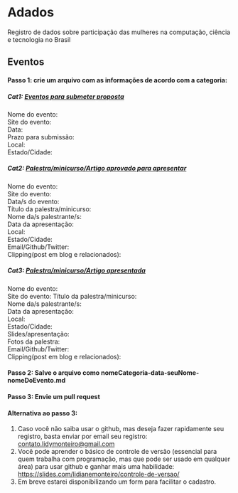 # Adados
Registro de dados sobre participação das mulheres na computação, ciência e tecnologia no Brasil 

## Eventos
#### Passo 1: crie um arquivo com as informações de acordo com a categoria:

##### Cat1: [Eventos para submeter proposta](#)

Nome do evento: <br />
Site do evento: <br />
Data:  <br />
Prazo para submissão: <br />
Local: <br />
Estado/Cidade: <br />

##### Cat2: [Palestra/minicurso/Artigo aprovado para apresentar](#)

Nome do evento:  <br />
Site do evento:  <br />
Data/s do evento: <br />
Título da palestra/minicurso: <br />
Nome da/s palestrante/s: <br />
Data da apresentação:  <br />
Local: <br />
Estado/Cidade: <br />
Email/Github/Twitter: <br />
Clipping(post em blog e relacionados): <br >


##### Cat3: [Palestra/minicurso/Artigo apresentada](#)

Nome do evento: <br />
Site do evento:
Título da palestra/minicurso: <br />
Nome da/s palestrante/s: <br />
Data da apresentação:  <br />
Local: <br />
Estado/Cidade: <br />
Slides/apresentação:  <br />
Fotos da palestra:  <br />
Email/Github/Twitter: <br />
Clipping(post em blog e relacionados): <br >

#### Passo 2: Salve o arquivo como nomeCategoria-data-seuNome-nomeDoEvento.md

#### Passo 3: Envie um pull request 

#### Alternativa ao passo 3: 
1. Caso você não saiba usar o github, mas deseja fazer rapidamente seu registro, basta enviar por email seu registro: contato.lidymonteiro@gmail.com 
2. Você pode aprender o básico de controle de versão (essencial para quem trabalha com programação, mas que pode ser usado em qualquer área) para usar github e ganhar mais uma habilidade: https://slides.com/lidianemonteiro/controle-de-versao/ 
2. Em breve estarei disponibilizando um form para facilitar o cadastro. 
